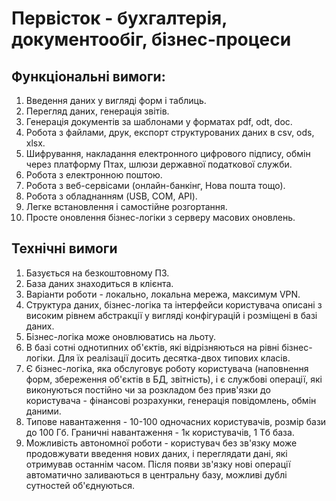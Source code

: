 # Первісток - бухгалтерія, документообіг, бізнес-процеси

## Функціональні вимоги:
1. Введення даних у вигляді форм і таблиць.
2. Перегляд даних, генерація звітів.
3. Генерація документів за шаблонами у форматах pdf, odt, doc.
4. Робота з файлами, друк, експорт структурованих даних в csv, ods, xlsx.
5. Шифрування, накладання електронного цифрового підпису, обмін через платформу Птах, шлюзи державної податкової служби.
6. Робота з електронною поштою.
7. Робота з веб-сервісами (онлайн-банкінг, Нова пошта тощо).
8. Робота з обладнанням (USB, COM, API).
9. Легке встановлення і самостійне розгортання.
10. Просте оновлення бізнес-логіки з серверу масових оновлень.

## Технічні вимоги
1. Базується на безкоштовному ПЗ.
2. База даних знаходиться в клієнта.
3. Варіанти роботи - локально, локальна мережа, максимум VPN.
4. Структура даних, бізнес-логіка та інтерфейси користувача описані з високим рівнем абстракції у вигляді конфігурацій і розміщені в базі даних.
5. Бізнес-логіка може оновлюватись на льоту.
6. В базі сотні однотипних об'єктів, які відрізняються на рівні бізнес-логіки. Для їх реалізації досить десятка-двох типових класів.
7. Є бізнес-логіка, яка обслуговує роботу користувача (наповнення форм, збереження об'єктів в БД, звітність), і є службові операції, які виконуються постійно чи за розкладом без прив'язки до користувача - фінансові розрахунки, генерація повідомлень, обмін даними.
8. Типове навантаження - 10-100 одночасних користувачів, розмір бази до 100 Гб. Граничні навантаження - 1к користувачів, 1 Тб база.
9. Можливість автономної роботи - користувач без зв'язку може продовжувати введення нових даних, і переглядати дані, які отримував останнім часом. Після появи зв'язку нові операції автоматично заливаються в центральну базу, можливі дублі сутностей об'єднуються.
